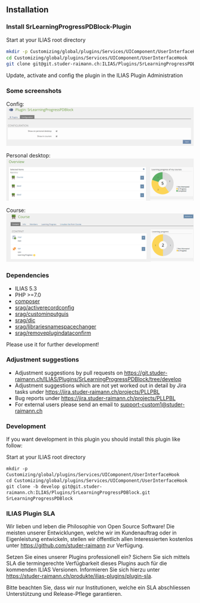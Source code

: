 ## Installation

### Install SrLearningProgressPDBlock-Plugin
Start at your ILIAS root directory
```bash
mkdir -p Customizing/global/plugins/Services/UIComponent/UserInterfaceHook
cd Customizing/global/plugins/Services/UIComponent/UserInterfaceHook
git clone git@git.studer-raimann.ch:ILIAS/Plugins/SrLearningProgressPDBlock.git SrLearningProgressPDBlock
```
Update, activate and config the plugin in the ILIAS Plugin Administration

### Some screenshots
Config:
![Config](./doc/screenshots/config.png)

Personal desktop:
![Personal desktop](./doc/screenshots/personal_desktop.png)

Course:
![Course](./doc/screenshots/course.png)

### Dependencies
* ILIAS 5.3
* PHP >=7.0
* [composer](https://getcomposer.org)
* [srag/activerecordconfig](https://packagist.org/packages/srag/activerecordconfig)
* [srag/custominputguis](https://packagist.org/packages/srag/custominputguis)
* [srag/dic](https://packagist.org/packages/srag/dic)
* [srag/librariesnamespacechanger](https://packagist.org/packages/srag/librariesnamespacechanger)
* [srag/removeplugindataconfirm](https://packagist.org/packages/srag/removeplugindataconfirm)

Please use it for further development!

### Adjustment suggestions
* Adjustment suggestions by pull requests on https://git.studer-raimann.ch/ILIAS/Plugins/SrLearningProgressPDBlock/tree/develop
* Adjustment suggestions which are not yet worked out in detail by Jira tasks under https://jira.studer-raimann.ch/projects/PLLPBL
* Bug reports under https://jira.studer-raimann.ch/projects/PLLPBL
* For external users please send an email to support-custom1@studer-raimann.ch

### Development
If you want development in this plugin you should install this plugin like follow:

Start at your ILIAS root directory
```
mkdir -p Customizing/global/plugins/Services/UIComponent/UserInterfaceHook
cd Customizing/global/plugins/Services/UIComponent/UserInterfaceHook
git clone -b develop git@git.studer-raimann.ch:ILIAS/Plugins/SrLearningProgressPDBlock.git SrLearningProgressPDBlock
```

### ILIAS Plugin SLA
Wir lieben und leben die Philosophie von Open Source Software! Die meisten unserer Entwicklungen, welche wir im Kundenauftrag oder in Eigenleistung entwickeln, stellen wir öffentlich allen Interessierten kostenlos unter https://github.com/studer-raimann zur Verfügung.

Setzen Sie eines unserer Plugins professionell ein? Sichern Sie sich mittels SLA die termingerechte Verfügbarkeit dieses Plugins auch für die kommenden ILIAS Versionen. Informieren Sie sich hierzu unter https://studer-raimann.ch/produkte/ilias-plugins/plugin-sla.

Bitte beachten Sie, dass wir nur Institutionen, welche ein SLA abschliessen Unterstützung und Release-Pflege garantieren.
